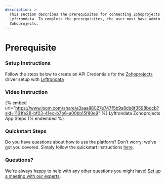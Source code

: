 ```yaml
---
description: >-
  This section describes the prerequisites for connecting Zohoprojects to
  Lyftrondata. To complete the prerequisites, the user must have admin access to
  Zohoprojects.
---
```


# Prerequisite

<mark style="color:blue;"></mark>

### Setup Instructions

Follow the steps below to create an API Credentials for the [Zohoprojects](https://www.lyftrondata.com/integration/business-analytics/zoho-projects/) driver setup with [Lyftrondata](https://www.lyftrondata.com)

### Video Instruction

{% embed url="https://www.loom.com/share/a3aaa88027e747f5b9a8db8f3598bdcb?sid=1161fe28-bf03-41ec-b7b6-a00bb15f80e9" %}
Lyftrondata Zohoprojects App Steps
{% endembed %}

### Quickstart Steps

Do you have questions about how to use the platform? Don't worry; we've got you covered. Simply follow the quickstart instructions [here](README.md).

### Questions? <a href="#questions" id="questions"></a>

We're always happy to help with any other questions you might have! [Set up a meeting with our experts](https://www.lyftrondata.com/book-a-meeting/).

